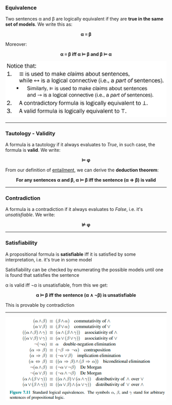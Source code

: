 ### Equivalence

Two sentences α and β are logically equivalent if they are **true in the same set of models**. We write this as:
<center><b>α ≡ β</b></center>

Moreover:

<center><b>α ≡ β iff α ⊨ β and β ⊨ α</b></center>

![Pasted image 20230529151041](../pictures/Pasted%20image%2020230529151041.png)

----------

### Tautology - Validity

A formula is a tautology if it always evaluates to *True*, in such case, the formula is **valid**. We write:

<center><b>⊨ φ</b></center>

From our definition of [entailment](obsidian://open?vault=various-acsai&file=ai%2F09%20-%20Logic-based%20agents%2C%20Introduction%20to%20propositional%20logic), we can derive the **deduction theorem**: 

<center><b>For any sentences α and β, α ⊨ β iff the sentence (α ⇒ β) is valid</b></center>

------------------

### Contradiction

A formula is a contradiction if it always evaluates to *False*, i.e. it's *unsatisfiable*. We write:

<center><b>⊭ φ</b></center>

------------

### Satisfiability

A propositional formula is **satisfiable** iff it is satisfied by some interpretation, i.e. it's true in some model

Satisfiability can be checked by enumerating the possible models until one is found that satisfies the sentence

α is valid iff ¬α is unsatisfiable, from this we get:

<center><b>α ⊨ β iff the sentence (α ∧ ¬β) is unsatisfiable</b></center>

This is provable by contradiction

-----------

![Pasted image 20230526151132](../pictures/Pasted%20image%2020230526151132.png)